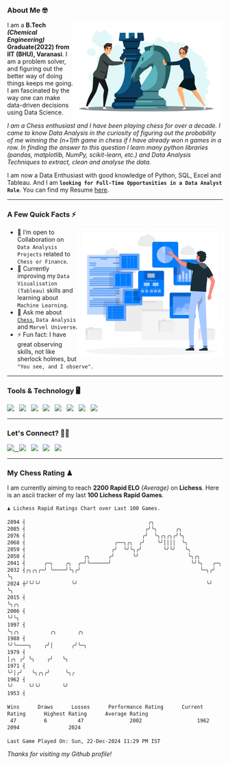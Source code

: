 ### About Me 🤓
<img align="right" alt="Coding" width="350" src="https://github.com/Laxman-Lakhan/Laxman-Lakhan/blob/master/Assets/Chess_Vector.jpg">   

I am a **B.Tech** _**(Chemical Engineering)**_ **Graduate(2022) from IIT (BHU), Varanasi**. I am a problem solver, and figuring out the better way of doing things keeps me going. I am fascinated by the way one can make data-driven decisions using Data Science. 

_I am a Chess enthusiast and I have been playing chess for over a decade. I came to know Data Analysis in the curiosity of figuring out the probability of me winning the (n+1)th game in chess if I have already won n games in a row. In finding the answer to this question I learn many python libraries (pandas, matplotlib, NumPy, scikit-learn, etc.) and Data Analysis Techniques to extract, clean and analyse the data._

I am now a Data Enthusiast with good knowledge of Python, SQL, Excel and Tableau. And I am **`looking for Full-Time Opportunities in a Data Analyst Role`**. You can find my Resume
 [here](https://drive.google.com/file/d/1UIOoogRLj5eGQFQBkuvMmTISZVdl2Ok7/view?usp=sharing).


---

### A Few Quick Facts ⚡️
<img align="right" alt="Coding" width="340" src="https://github.com/Laxman-Lakhan/Laxman-Lakhan/blob/master/Assets/Data_Vector.jpg">   

- 🤝 I’m open to Collaboration on `Data Analysis Projects` related to `Chess or Finance`.
- 📖 Currently improving my `Data Visualisation (Tableau)` skills and learning about `Machine Learning`.
- 💬 Ask me about [`Chess`](https://lichess.org/@/YourKingIsInDanger), `Data Analysis` and `Marvel Universe`.
- ⚡️ Fun fact: I have great observing skills, not like sherlock holmes, but `"You see, and I observe"`.

---
### Tools & Technology 🖥

<img src="https://img.shields.io/badge/Python-white?logo=Python&logoColor=ColorName&style=ShieldStyle" /> &nbsp;
<img src="https://img.shields.io/badge/MySQL-white?logo=MySQL&logoColor=ColorName&style=ShieldStyle" /> &nbsp;
<img src="https://img.shields.io/badge/Tableau-white?logo=Tableau&logoColor=ColorName&style=ShieldStyle" /> &nbsp;
<img src="https://img.shields.io/badge/Excel-white?logo=Microsoft+Excel&logoColor=196F3D&style=ShieldStyle" /> &nbsp;
<img src="https://img.shields.io/badge/Jupyter-white?logo=Jupyter&logoColor=ColorName&style=ShieldStyle" /> &nbsp;
<img src="https://img.shields.io/badge/pandas-white?logo=Pandas&logoColor=000080&style=ShieldStyle" /> &nbsp;
<img src="https://img.shields.io/badge/numpy-white?logo=Numpy&logoColor=85C1E9&style=ShieldStyle" /> &nbsp;
<img src="https://img.shields.io/badge/scikit learn-white?logo=Scikit+Learn&logoColor=ColorName&style=ShieldStyle" /> &nbsp;



---

### Let's Connect? 🫳🏻

<a href="mailto:laxmansingh.lakhan@gmail.com"> <img src="https://img.icons8.com/fluent/48/000000/gmail.png" width="3.5%"/> &nbsp;
[<img src="https://img.icons8.com/color/48/000000/linkedin.png" width="3.5%"/>](https://www.linkedin.com/in/laxman-lakhan/)  &nbsp;
[<img src="https://img.icons8.com/fluent/48/000000/facebook-new.png" width="3.5%"/>](https://www.facebook.com/s.laxmanlakhan/)  &nbsp;
[<img src="https://img.icons8.com/fluent/48/000000/instagram-new.png" width="3.5%"/>](https://www.instagram.com/laxman.lakhan/)  &nbsp;
[<img src="https://img.icons8.com/color/48/000000/twitter.png" width="3.5%"/>](https://twitter.com/laxman__lakhan)  &nbsp;

 ---
  
### My Chess Rating ♟
  
I am currently aiming to reach **2200 Rapid ELO** *(Average)* on **Lichess**. Here is an ascii tracker of my last **100 Lichess Rapid Games**.

  ```
  ♟︎ 𝙻𝚒𝚌𝚑𝚎𝚜𝚜 Rapid 𝚁𝚊𝚝𝚒𝚗𝚐𝚜 𝙲𝚑𝚊𝚛𝚝 𝚘𝚟𝚎𝚛 𝙻𝚊𝚜𝚝 𝟷00 𝙶𝚊𝚖𝚎𝚜.
  
2094 ┤                                        ╭╮
2085 ┤                                       ╭╯╰╮      ╭╮
2076 ┤                                      ╭╯  ╰╮╭╮╭╮╭╯╰╮
2068 ┤                             ╭──╮╭╮  ╭╯    ╰╯││││  ╰╮
2059 ┤                            ╭╯  ╰╯╰╮╭╯       ╰╯╰╯   ╰╮
2050 ┤                   ╭╮      ╭╯      ╰╯                ╰╮╭╮
2041 ┤      ╭─╮    ╭╮  ╭─╯╰──────╯                          ╰╯╰╮   ╭─╮
2032 ┤╭╮╭╮╭─╯ ╰────╯╰╮╭╯                                       ╰─╮╭╯ ╰╮
2024 ┼╯╰╯╰╯          ╰╯                                          ╰╯   ╰╮
2015 ┤                                                                 ╰╮╭╮
2006 ┤                                                                  ╰╯╰╮
1997 ┤                                                                     ╰╮╭╮          ╭╮       ╭╮
1988 ┤                                                                      ╰╯╰────╮    ╭╯│      ╭╯╰─╮
1979 ┤                                                                             │╭╮ ╭╯ ╰╮    ╭╯   ╰╮
1971 ┤                                                                             ╰╯│╭╯   ╰╮╭╮╭╯     ╰╮╭
1962 ┤                                                                               ╰╯     ╰╯╰╯       ╰╯
1953 ┤ 

Wins      Draws      Losses      Performance Rating      Current Rating      Highest Rating      Average Rating
   47         6          47               2002                  1962                2094                2024     

Last Game Played On: Sun, 22-Dec-2024 11:29 PM IST
  ```
  
  
*Thanks for visiting my Github profile!*
